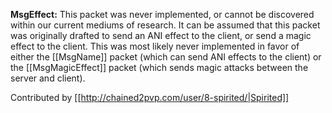 **MsgEffect:** This packet was never implemented, or cannot be discovered within our current mediums of research. It can be assumed that this packet was originally drafted to send an ANI effect to the client, or send a magic effect to the client. This was most likely never implemented in favor of either the [[MsgName]] packet (which can send ANI effects to the client) or the [[MsgMagicEffect]] packet (which sends magic attacks between the server and client).

Contributed by [[http://chained2pvp.com/user/8-spirited/|Spirited]]
